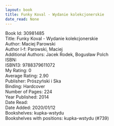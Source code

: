 ```yaml
---
layout: book
title: Funky Koval - Wydanie kolekcjonerskie
date_read: None
---
```


Book Id: 30981485<br />
Title: Funky Koval - Wydanie kolekcjonerskie<br />
Author: Maciej Parowski<br />
Author l-f: Parowski, Maciej<br />
Additional Authors: Jacek Rodek, Bogusław Polch<br />
ISBN: <br />
ISBN13: 9788379611072<br />
My Rating: 0<br />
Average Rating: 2.90<br />
Publisher: Prószyński i Ska<br />
Binding: Hardcover<br />
Number of Pages: 224<br />
Year Published: 2014<br />
Date Read: <br />
Date Added: 2020/01/12<br />
Bookshelves: kupka-wstydu<br />
Bookshelves with positions: kupka-wstydu (#739)<br />

